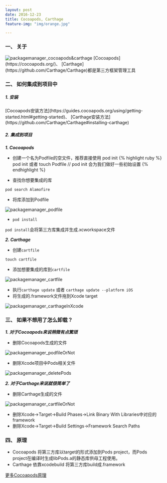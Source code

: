 ```yaml
---
layout: post
date: 2016-12-23
title: Cocoapods, Carthage
feature-img: "img/orange.jpg"

---
```


<h3>一、 关于</h3>
<img class="alignnone size-full wp-image-35" src="http://ogkg37m8j.bkt.clouddn.com/image/packagemanager/cocoapods&carthage.jpg" alt="packagemanager_cocoapods&carthage"/>
[Cocoapods](https://cocoapods.org/)、 [Carthage](https://github.com/Carthage/Carthage)都是第三方框架管理工具

<h3>二、 如何集成到项目中</h3>
<h5>1. 安装</h5>
[Cocoapods安装方法](https://guides.cocoapods.org/using/getting-started.html#getting-started)、
[Carthage安装方法](https://github.com/Carthage/Carthage#installing-carthage)

<h5>2. 集成到项目</h5>

<em><strong> 1. Cocoapods </strong></em>

* 创建一个名为Podfile的空文件，推荐直接使用 pod init
{% highlight ruby %}
pod init 或者 touch Podfile
// pod init 会为我们做好一些初始设置
{% endhighlight %}

* 查找你想要集成的库

`pod search Alamofire`

* 将库添加到Podfile

<img class="alignnone size-full wp-image-35" src="http://ogkg37m8j.bkt.clouddn.com/image/packagemanager/podfile.jpg" alt="packagemanager_podfile"/>

* `pod install`

`pod install`会将第三方库集成并生成.xcworkspace文件

<em><strong> 2. Carthage </strong></em>

* 创建`cartfile`

`touch cartfile`

* 添加想要集成的库到`cartfile`

<img class="alignnone size-full wp-image-35" src="http://ogkg37m8j.bkt.clouddn.com/image/packagemanager/cartfile.jpg" alt="packagemanager_cartfile"/>

* 执行`carthage update` 或者 `carthage update --platform iOS`
* 将生成的.framework文件拖到Xcode target

<img class="alignnone size-full wp-image-35" src="http://ogkg37m8j.bkt.clouddn.com/image/packagemanager/carthageInXcode.jpg" alt="packagemanager_carthageInXcode"/>

<h3>三、 如果不想用了怎么卸载？</h3>
<em><strong> 1. 对于Cocoapods来说稍微有点繁琐 </strong></em>

* 删除Cocoapods生成的文件

<img class="alignnone size-full wp-image-35" src="http://ogkg37m8j.bkt.clouddn.com/image/packagemanager/podfileOrNot.jpg" alt="packagemanager_podfileOrNot"/>

* 删除Xcode项目中Pods相关文件

<img class="alignnone size-full wp-image-35" src="http://ogkg37m8j.bkt.clouddn.com/image/packagemanager/deletePods.jpg" alt="packagemanager_deletePods"/>

<em><strong> 2. 对于Carthage来说就很简单了 </strong></em>

* 删除Carthage生成的文件

<img class="alignnone size-full wp-image-35" src="http://ogkg37m8j.bkt.clouddn.com/image/packagemanager/cartfileOrNot.jpg" alt="packagemanager_cartfileOrNot"/>

* 删除Xcode->Target->Build Phases->Link Binary With Libraries中对应的framework
* 删除Xcode->Target->Build Settings->Framework Search Paths

<h3>四、 原理</h3>

*  Cocoapods 将第三方库以target的形式添加到Pods project，而Pods project在编译时生成libPods.a的静态库供母工程使用。
*  Carthage 依靠xcodebuild 将第三方库build成.framework

[更多Cocoapods原理](https://www.objccn.io/issue-6-4/)
